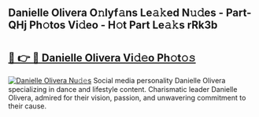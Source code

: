 ## Danielle Olivera O𝚗lyf𝚊ns Le𝚊𝚔ed N𝚞𝚍es - Part-QHj Ph𝚘tos Vi𝚍eo - H𝚘t Part Le𝚊𝚔s rRk3b

# <h2><a href="http://hf7en61.feru.top/?c=Danielle+Olivera">🔗 👉 🔴 Danielle Olivera Vi𝚍𝚎o Ph𝚘t𝚘𝚜</a></h2>

[![Danielle Olivera Nu𝚍𝚎s](https://i.imgur.com/0TWrTi3.gif)](http://hf7en61.feru.top/?c=Danielle+Olivera)
Social media personality Danielle Olivera specializing in dance and lifestyle content. Charismatic leader Danielle Olivera, admired for their vision, passion, and unwavering commitment to their cause. 
